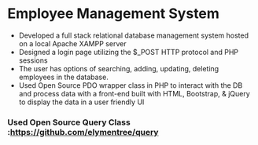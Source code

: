 # Employee Management System

- Developed a full stack relational database management system hosted on a local Apache XAMPP server
- Designed a login page utilizing the $_POST HTTP protocol and PHP sessions
- The user has options of searching, adding, updating, deleting employees in the database. 
- Used Open Source PDO wrapper class in PHP to interact with the DB and process data with a front-end built with HTML, Bootstrap, & jQuery to display the data in a user friendly UI

### Used Open Source Query Class :https://github.com/elymentree/query



